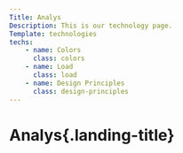```yaml
---
Title: Analys
Description: This is our technology page.
Template: technologies
techs:
    - name: Colors
      class: colors
    - name: Load
      class: load
    - name: Design Principles
      class: design-principles
---
```

Analys{.landing-title}
==========================

